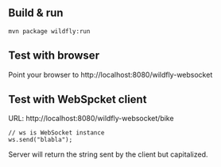 ## Build & run

```
mvn package wildfly:run
```

## Test with browser

Point your browser to http://localhost:8080/wildfly-websocket

## Test with WebSpcket client

URL: http://localhost:8080/wildfly-websocket/bike

```
// ws is WebSocket instance
ws.send("blabla");
```

Server will return the string sent by the client but capitalized.